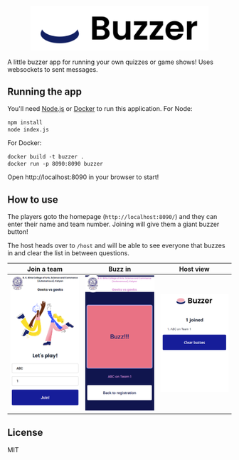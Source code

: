 <p align="center">
  <img width="400px" src="https://github.com/bufferapp/buzzer/blob/master/public/buzzer-logo.svg?raw=true&sanitize=true" alt="Buzzer"/>
</p>

A little buzzer app for running your own quizzes or game shows! Uses websockets to sent messages.

## Running the app

You'll need [Node.js](https://nodejs.org) or [Docker](https://www.docker.com/) to run this
application. For Node:

```
npm install
node index.js
```

For Docker:

```
docker build -t buzzer .
docker run -p 8090:8090 buzzer
```

Open http://localhost:8090 in your browser to start!

## How to use

The players goto the homepage (`http://localhost:8090/`) and they can enter their name and team
number. Joining will give them a giant buzzer button!

The host heads over to `/host` and will be able to see everyone that buzzes in and clear the list
in between questions.

Join a team                | Buzz in                   | Host view                  |
:-------------------------:|:-------------------------:|:-------------------------:|
<img width="250px" src="https://github.com/Nachiket1904/buzzers/blob/899be867846dad05f71c9b7bd3df653657ccbbb3/host-v3.png?raw=true" alt="Join a team"/> | <img width="250px" src="https://github.com/Nachiket1904/buzzers/blob/899be867846dad05f71c9b7bd3df653657ccbbb3/player-buzzer-v3.png" alt="Buzz in"/> | <img width="250px" src="https://github.com/Nachiket1904/buzzers/blob/899be867846dad05f71c9b7bd3df653657ccbbb3/player-join-v3.png" alt="Host view"/>

## License

MIT
